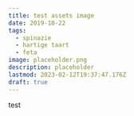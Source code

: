 ```yaml
---
title: test assets image
date: 2019-10-22
tags:
  - spinazie
  - hartige taart
  - feta
image: placeholder.png
description: placeholder
lastmod: 2023-02-12T19:37:47.176Z
draft: true
---
```

test